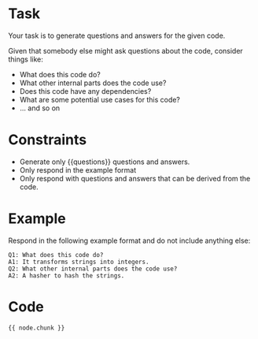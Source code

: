 # Task

Your task is to generate questions and answers for the given code.

Given that somebody else might ask questions about the code, consider things like:

- What does this code do?
- What other internal parts does the code use?
- Does this code have any dependencies?
- What are some potential use cases for this code?
- ... and so on

# Constraints

- Generate only {{questions}} questions and answers.
- Only respond in the example format
- Only respond with questions and answers that can be derived from the code.

# Example

Respond in the following example format and do not include anything else:

```
Q1: What does this code do?
A1: It transforms strings into integers.
Q2: What other internal parts does the code use?
A2: A hasher to hash the strings.
```

# Code

```
{{ node.chunk }}
```
